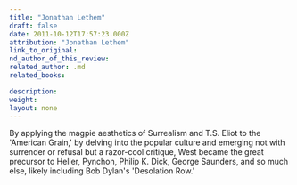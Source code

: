 ```yaml
---
title: "Jonathan Lethem"
draft: false
date: 2011-10-12T17:57:23.000Z
attribution: "Jonathan Lethem"
link_to_original:
nd_author_of_this_review:
related_author: .md
related_books:

description:
weight:
layout: none
---
```

By applying the magpie aesthetics of Surrealism and T.S. Eliot to the 'American Grain,' by delving into the popular culture and emerging not with surrender or refusal but a razor-cool critique, West became the great precursor to Heller, Pynchon, Philip K. Dick, George Saunders, and so much else, likely including Bob Dylan's 'Desolation Row.'

